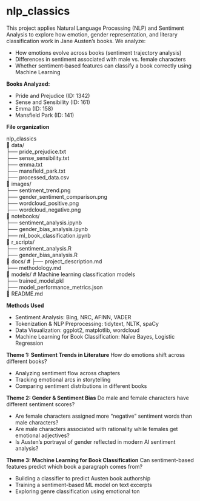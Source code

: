 # nlp_classics
This project applies Natural Language Processing (NLP) and Sentiment Analysis to explore how emotion, gender representation, and literary classification work in Jane Austen’s books. We analyze:

- How emotions evolve across books (sentiment trajectory analysis)
- Differences in sentiment associated with male vs. female characters
- Whether sentiment-based features can classify a book correctly using Machine Learning

**Books Analyzed:**

 - Pride and Prejudice (ID: 1342)
 - Sense and Sensibility (ID: 161)
 - Emma (ID: 158)
 - Mansfield Park (ID: 141)

**File organization**

nlp_classics           
 📂 data/                 
    ├── pride_prejudice.txt  
    ├── sense_sensibility.txt  
    ├── emma.txt  
    ├── mansfield_park.txt  
    ├── processed_data.csv  
 📂 images/               
    ├── sentiment_trend.png  
    ├── gender_sentiment_comparison.png  
    ├── wordcloud_positive.png  
    ├── wordcloud_negative.png  
 📂 notebooks/             
    ├── sentiment_analysis.ipynb  
    ├── gender_bias_analysis.ipynb  
    ├── ml_book_classification.ipynb  
 📂 r_scripts/           
    ├── sentiment_analysis.R  
    ├── gender_bias_analysis.R  
 📂 docs/                 #
    ├── project_description.md  
    ├── methodology.md  
 📂 models/               # Machine learning classification models  
    ├── trained_model.pkl  
    ├── model_performance_metrics.json  
 📜 README.md    

**Methods Used**
- Sentiment Analysis: Bing, NRC, AFINN, VADER
- Tokenization & NLP Preprocessing: tidytext, NLTK, spaCy
- Data Visualization: ggplot2, matplotlib, wordcloud
- Machine Learning for Book Classification: Naïve Bayes, Logistic Regression

**Theme 1: Sentiment Trends in Literature** How do emotions shift across different books?
- Analyzing sentiment flow across chapters
- Tracking emotional arcs in storytelling
- Comparing sentiment distributions in different books

**Theme 2: Gender & Sentiment Bias** Do male and female characters have different sentiment scores?
- Are female characters assigned more “negative” sentiment words than male characters?
- Are male characters associated with rationality while females get emotional adjectives?
- Is Austen’s portrayal of gender reflected in modern AI sentiment analysis?

 **Theme 3: Machine Learning for Book Classification** Can sentiment-based features predict which book a paragraph comes from?
- Building a classifier to predict Austen book authorship
- Training a sentiment-based ML model on text excerpts
- Exploring genre classification using emotional ton

